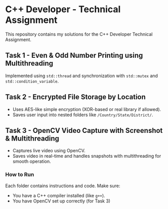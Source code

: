 #
# C++ Developer - Technical Assignment
 
This repository contains my solutions for the C++ Developer Technical Assignment.
 
## Task 1 - Even & Odd Number Printing using Multithreading
Implemented using `std::thread` and synchronization with `std::mutex` and `std::condition_variable`.
 
## Task 2 - Encrypted File Storage by Location
- Uses AES-like simple encryption (XOR-based or real library if allowed).
- Saves user input into nested folders like `/Country/State/District/`.
 
## Task 3 - OpenCV Video Capture with Screenshot & Multithreading
- Captures live video using OpenCV.
- Saves video in real-time and handles snapshots with multithreading for smooth operation.
 
### How to Run
Each folder contains instructions and code. Make sure:
- You have a C++ compiler installed (like `g++`).
- You have OpenCV set up correctly (for Task 3)
